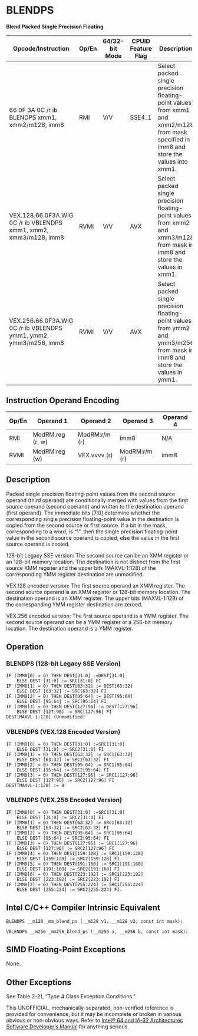 # BLENDPS

**Blend Packed Single Precision Floating**

| Opcode/Instruction                                                | Op/En | 64/32-bit Mode | CPUID Feature Flag | Description                                                                                                                              |
| ----------------------------------------------------------------- | ----- | -------------- | ------------------ | ---------------------------------------------------------------------------------------------------------------------------------------- |
| 66 0F 3A 0C /r ib BLENDPS xmm1, xmm2/m128, imm8                   | RMI   | V/V            | SSE4_1             | Select packed single precision floating-point values from xmm1 and xmm2/m128 from mask specified in imm8 and store the values into xmm1. |
| VEX.128.66.0F3A.WIG 0C /r ib VBLENDPS xmm1, xmm2, xmm3/m128, imm8 | RVMI  | V/V            | AVX                | Select packed single precision floating-point values from xmm2 and xmm3/m128 from mask in imm8 and store the values in xmm1.             |
| VEX.256.66.0F3A.WIG 0C /r ib VBLENDPS ymm1, ymm2, ymm3/m256, imm8 | RVMI  | V/V            | AVX                | Select packed single precision floating-point values from ymm2 and ymm3/m256 from mask in imm8 and store the values in ymm1.             |

## Instruction Operand Encoding

| Op/En | Operand 1        | Operand 2     | Operand 3     | Operand 4 |
| ----- | ---------------- | ------------- | ------------- | --------- |
| RMI   | ModRM:reg (r, w) | ModRM:r/m (r) | imm8          | N/A       |
| RVMI  | ModRM:reg (w)    | VEX.vvvv (r)  | ModRM:r/m (r) | imm8      |

## Description

Packed single precision floating-point values from the second source operand (third operand) are conditionally merged with values from the first source operand (second operand) and written to the destination operand (first operand). The immediate bits [7:0] determine whether the corresponding single precision floating-point value in the destination is copied from the second source or first source. If a bit in the mask, corresponding to a word, is “1”, then the single precision floating-point value in the second source operand is copied, else the value in the first source operand is copied.

128-bit Legacy SSE version: The second source can be an XMM register or an 128-bit memory location. The destination is not distinct from the first source XMM register and the upper bits (MAXVL-1:128) of the corresponding YMM register destination are unmodified.

VEX.128 encoded version: The first source operand an XMM register. The second source operand is an XMM register or 128-bit memory location. The destination operand is an XMM register. The upper bits (MAXVL-1:128) of the corresponding YMM register destination are zeroed.

VEX.256 encoded version: The first source operand is a YMM register. The second source operand can be a YMM register or a 256-bit memory location. The destination operand is a YMM register.

## Operation

### BLENDPS (128-bit Legacy SSE Version)

```
IF (IMM8[0] = 0) THEN DEST[31:0] :=DEST[31:0]
    ELSE DEST [31:0] := SRC[31:0] FI
IF (IMM8[1] = 0) THEN DEST[63:32] := DEST[63:32]
    ELSE DEST [63:32] := SRC[63:32] FI
IF (IMM8[2] = 0) THEN DEST[95:64] := DEST[95:64]
    ELSE DEST [95:64] := SRC[95:64] FI
IF (IMM8[3] = 0) THEN DEST[127:96] := DEST[127:96]
    ELSE DEST [127:96] := SRC[127:96] FI
DEST[MAXVL-1:128] (Unmodified)

```

### VBLENDPS (VEX.128 Encoded Version)

```
IF (IMM8[0] = 0) THEN DEST[31:0] :=SRC1[31:0]
    ELSE DEST [31:0] := SRC2[31:0] FI
IF (IMM8[1] = 0) THEN DEST[63:32] := SRC1[63:32]
    ELSE DEST [63:32] := SRC2[63:32] FI
IF (IMM8[2] = 0) THEN DEST[95:64] := SRC1[95:64]
    ELSE DEST [95:64] := SRC2[95:64] FI
IF (IMM8[3] = 0) THEN DEST[127:96] := SRC1[127:96]
    ELSE DEST [127:96] := SRC2[127:96] FI
DEST[MAXVL-1:128] := 0

```

### VBLENDPS (VEX.256 Encoded Version)

```
IF (IMM8[0] = 0) THEN DEST[31:0] :=SRC1[31:0]
    ELSE DEST [31:0] := SRC2[31:0] FI
IF (IMM8[1] = 0) THEN DEST[63:32] := SRC1[63:32]
    ELSE DEST [63:32] := SRC2[63:32] FI
IF (IMM8[2] = 0) THEN DEST[95:64] := SRC1[95:64]
    ELSE DEST [95:64] := SRC2[95:64] FI
IF (IMM8[3] = 0) THEN DEST[127:96] := SRC1[127:96]
    ELSE DEST [127:96] := SRC2[127:96] FI
IF (IMM8[4] = 0) THEN DEST[159:128] := SRC1[159:128]
    ELSE DEST [159:128] := SRC2[159:128] FI
IF (IMM8[5] = 0) THEN DEST[191:160] := SRC1[191:160]
    ELSE DEST [191:160] := SRC2[191:160] FI
IF (IMM8[6] = 0) THEN DEST[223:192] := SRC1[223:192]
    ELSE DEST [223:192] := SRC2[223:192] FI
IF (IMM8[7] = 0) THEN DEST[255:224] := SRC1[255:224]
    ELSE DEST [255:224] := SRC2[255:224] FI.

```

## Intel C/C++ Compiler Intrinsic Equivalent

```
BLENDPS __m128 _mm_blend_ps (__m128 v1, __m128 v2, const int mask);

```

```
VBLENDPS __m256 _mm256_blend_ps (__m256 a, __m256 b, const int mask);

```

## SIMD Floating-Point Exceptions

None.

## Other Exceptions

See Table 2-21, “Type 4 Class Exception Conditions.”

This UNOFFICIAL, mechanically-separated, non-verified reference is provided for convenience, but it may be
incomplete or broken in various obvious or non-obvious
ways. Refer to [Intel® 64 and IA-32 Architectures Software Developer’s Manual](https://software.intel.com/en-us/download/intel-64-and-ia-32-architectures-sdm-combined-volumes-1-2a-2b-2c-2d-3a-3b-3c-3d-and-4) for anything serious.
